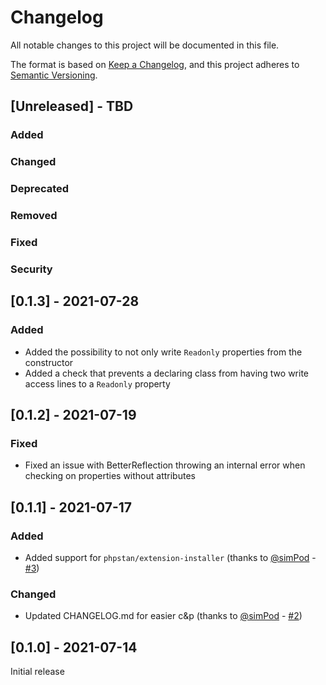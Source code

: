 # Changelog
All notable changes to this project will be documented in this file.

The format is based on [Keep a Changelog](https://keepachangelog.com/en/1.0.0/),
and this project adheres to [Semantic Versioning](https://semver.org/spec/v2.0.0.html).

## [Unreleased] - TBD
### Added
### Changed
### Deprecated
### Removed
### Fixed
### Security

## [0.1.3] - 2021-07-28
### Added
- Added the possibility to not only write `Readonly` properties from the constructor
- Added a check that prevents a declaring class from having two write access lines to a `Readonly` property

## [0.1.2] - 2021-07-19
### Fixed
- Fixed an issue with BetterReflection throwing an internal error when checking on properties without attributes

## [0.1.1] - 2021-07-17
### Added
- Added support for `phpstan/extension-installer` (thanks to [@simPod](https://github.com/simPod) - [#3](https://github.com/icanhazstring/phpstan-readonly-property/pull/3))
### Changed
- Updated CHANGELOG.md for easier c&p (thanks to [@simPod](https://github.com/simPod) - [#2](https://github.com/icanhazstring/phpstan-readonly-property/pull/2))

## [0.1.0] - 2021-07-14
Initial release
